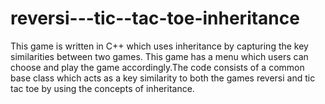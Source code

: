# reversi---tic--tac-toe-inheritance
This game is written in C++ which uses inheritance by capturing the key similarities between two games. This game has a menu which users can choose and play the game accordingly.The code consists of a common base class which acts as a key similarity to both the games reversi and tic tac toe by using the concepts of inheritance.
